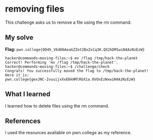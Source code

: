 # removing files
This challenge asks us to remove a file using the rm command.

## My solve
**Flag:** `pwn.college{0D4h_V64D6AeaGZZot2BxZxCq3K.QX2kDM1wiN4AzNzEzW}`


```
hacker@commands~moving-files:~$ mv /flag /tmp/hack-the-planet
Correct! Performing 'mv /flag /tmp/hack-the-planet'.
hacker@commands~moving-files:~$ /challenge/check
Congrats! You successfully moved the flag to /tmp/hack-the-planet! Here it is:
pwn.college{gexJNC-2vuuijxXxE6kHMlRGX1a.0VOxEzNxwiN4AzNzEzW}

```

## What I learned
I learned how to delete files using the rm command.

## References 
I used the resources available on pwn.college as my reference.
